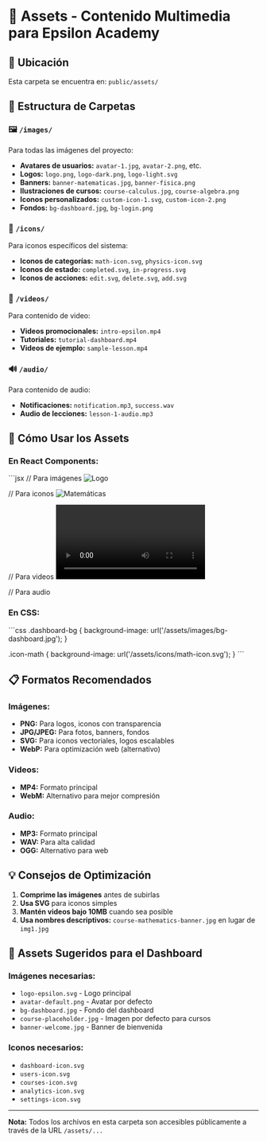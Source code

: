 # 📁 Assets - Contenido Multimedia para Epsilon Academy

## 📍 Ubicación
Esta carpeta se encuentra en: `public/assets/`

## 📂 Estructura de Carpetas

### 🖼️ `/images/`
Para todas las imágenes del proyecto:
- **Avatares de usuarios:** `avatar-1.jpg`, `avatar-2.png`, etc.
- **Logos:** `logo.png`, `logo-dark.png`, `logo-light.svg`
- **Banners:** `banner-matematicas.jpg`, `banner-fisica.png`
- **Ilustraciones de cursos:** `course-calculus.jpg`, `course-algebra.png`
- **Iconos personalizados:** `custom-icon-1.svg`, `custom-icon-2.png`
- **Fondos:** `bg-dashboard.jpg`, `bg-login.png`

### 🎯 `/icons/`
Para iconos específicos del sistema:
- **Iconos de categorías:** `math-icon.svg`, `physics-icon.svg`
- **Iconos de estado:** `completed.svg`, `in-progress.svg`
- **Iconos de acciones:** `edit.svg`, `delete.svg`, `add.svg`

### 🎥 `/videos/`
Para contenido de video:
- **Videos promocionales:** `intro-epsilon.mp4`
- **Tutoriales:** `tutorial-dashboard.mp4`
- **Videos de ejemplo:** `sample-lesson.mp4`

### 🔊 `/audio/`
Para contenido de audio:
- **Notificaciones:** `notification.mp3`, `success.wav`
- **Audio de lecciones:** `lesson-1-audio.mp3`

## 🚀 Cómo Usar los Assets

### En React Components:
\`\`\`jsx
// Para imágenes
<img src="/assets/images/logo.png" alt="Logo" />

// Para iconos
<img src="/assets/icons/math-icon.svg" alt="Matemáticas" />

// Para videos
<video src="/assets/videos/intro-epsilon.mp4" controls />

// Para audio
<audio src="/assets/audio/notification.mp3" autoPlay />
\`\`\`

### En CSS:
\`\`\`css
.dashboard-bg {
  background-image: url('/assets/images/bg-dashboard.jpg');
}

.icon-math {
  background-image: url('/assets/icons/math-icon.svg');
}
\`\`\`

## 📋 Formatos Recomendados

### Imágenes:
- **PNG:** Para logos, iconos con transparencia
- **JPG/JPEG:** Para fotos, banners, fondos
- **SVG:** Para iconos vectoriales, logos escalables
- **WebP:** Para optimización web (alternativo)

### Videos:
- **MP4:** Formato principal
- **WebM:** Alternativo para mejor compresión

### Audio:
- **MP3:** Formato principal
- **WAV:** Para alta calidad
- **OGG:** Alternativo para web

## 💡 Consejos de Optimización

1. **Comprime las imágenes** antes de subirlas
2. **Usa SVG** para iconos simples
3. **Mantén videos bajo 10MB** cuando sea posible
4. **Usa nombres descriptivos:** `course-mathematics-banner.jpg` en lugar de `img1.jpg`

## 🎨 Assets Sugeridos para el Dashboard

### Imágenes necesarias:
- `logo-epsilon.svg` - Logo principal
- `avatar-default.png` - Avatar por defecto
- `bg-dashboard.jpg` - Fondo del dashboard
- `course-placeholder.jpg` - Imagen por defecto para cursos
- `banner-welcome.jpg` - Banner de bienvenida

### Iconos necesarios:
- `dashboard-icon.svg`
- `users-icon.svg`
- `courses-icon.svg`
- `analytics-icon.svg`
- `settings-icon.svg`

---

**Nota:** Todos los archivos en esta carpeta son accesibles públicamente a través de la URL `/assets/...`
